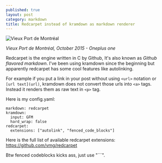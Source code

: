 ```yaml
---
published: true
layout: post
category: markdown
title: Redcarpet instead of kramdown as markdown renderer
---
```





![Vieux Port de Montréal](https://devdala.files.wordpress.com/2016/03/p51017-121508-pano.jpg)

*Vieux Port de Montréal, October 2015 - Oneplus one*

Redcarpet is the engine written in C by Github, It's also known as *Github flavored markdown*. I've been using kramdown since the beginning but apparently redcarpet has some cool features like autolinking.

For example if you put a link in your post without using `<url>` notation or `[url text](url)`, kramdown does not convert those urls into `<a>` tags. Instead it renders them as raw text in `<p>` tag.

Here is my config.yaml:

```
markdown: redcarpet
kramdown:
  input: GFM
  hard_wrap: false
redcarpet:
  extensions: ["autolink", "fenced_code_blocks"]
```
  
Here is the full list of available redcarpet extensions:
https://github.com/vmg/redcarpet

Btw fenced codeblocks kicks ass, just use "\`\`\`". 
